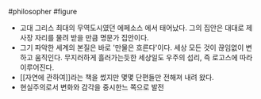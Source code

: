 #philosopher #figure
- 고대 그리스 최대의 무역도시였던 에페소스 에서 태어났다. 그의 집안은 대대로 제사장 자리를 물려 받을 만큼 명문가 집안이다.
- 그기 파악한 세계의 본질은 바로 '만물은 흐른다'이다. 세상 모든 것이 끊임없이 변하고 움직인다. 무지러하게 흘러가는듯한 세상일도 우주의 섭리, 즉 로고스에 따라 이루어진다.
- [[자연에 관하여]]라는 책을 썼지만 몇몇 단편들만 전해져 내려 왔다.
- 현실주의로서 변화와 감각을 중시한느 쪽으로 발전
